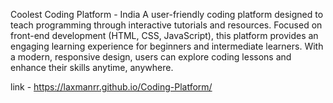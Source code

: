 Coolest Coding Platform - India
A user-friendly coding platform designed to teach programming through interactive tutorials and resources. Focused on front-end development (HTML, CSS, JavaScript), this platform provides an engaging learning experience for beginners and intermediate learners. With a modern, responsive design, users can explore coding lessons and enhance their skills anytime, anywhere.

link -  https://laxmanrr.github.io/Coding-Platform/
